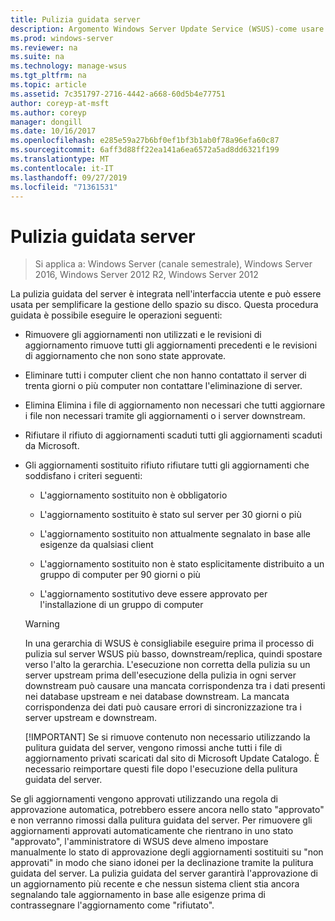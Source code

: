 ```yaml
---
title: Pulizia guidata server
description: Argomento Windows Server Update Service (WSUS)-come usare la pulitura guidata del server per gestire lo spazio su disco
ms.prod: windows-server
ms.reviewer: na
ms.suite: na
ms.technology: manage-wsus
ms.tgt_pltfrm: na
ms.topic: article
ms.assetid: 7c351797-2716-4442-a668-60d5b4e77751
author: coreyp-at-msft
ms.author: coreyp
manager: dongill
ms.date: 10/16/2017
ms.openlocfilehash: e285e59a27b6bf0ef1bf3b1ab0f78a96efa60c87
ms.sourcegitcommit: 6aff3d88ff22ea141a6ea6572a5ad8dd6321f199
ms.translationtype: MT
ms.contentlocale: it-IT
ms.lasthandoff: 09/27/2019
ms.locfileid: "71361531"
---
```

# <a name="the-server-cleanup-wizard"></a>Pulizia guidata server

>Si applica a: Windows Server (canale semestrale), Windows Server 2016, Windows Server 2012 R2, Windows Server 2012

La pulizia guidata del server è integrata nell'interfaccia utente e può essere usata per semplificare la gestione dello spazio su disco. Questa procedura guidata è possibile eseguire le operazioni seguenti:

- Rimuovere gli aggiornamenti non utilizzati e le revisioni di aggiornamento rimuove tutti gli aggiornamenti precedenti e le revisioni di aggiornamento che non sono state approvate.

- Eliminare tutti i computer client che non hanno contattato il server di trenta giorni o più computer non contattare l'eliminazione di server.

- Elimina Elimina i file di aggiornamento non necessari che tutti aggiornare i file non necessari tramite gli aggiornamenti o i server downstream.

- Rifiutare il rifiuto di aggiornamenti scaduti tutti gli aggiornamenti scaduti da Microsoft.

- Gli aggiornamenti sostituito rifiuto rifiutare tutti gli aggiornamenti che soddisfano i criteri seguenti:

  -   L'aggiornamento sostituito non è obbligatorio

  -   L'aggiornamento sostituito è stato sul server per 30 giorni o più

  -   L'aggiornamento sostituito non attualmente segnalato in base alle esigenze da qualsiasi client

  -   L'aggiornamento sostituito non è stato esplicitamente distribuito a un gruppo di computer per 90 giorni o più

  -   L'aggiornamento sostitutivo deve essere approvato per l'installazione di un gruppo di computer

  > [!WARNING]
  >  In una gerarchia di WSUS è consigliabile eseguire prima il processo di pulizia sul server WSUS più basso, downstream/replica, quindi spostare verso l'alto la gerarchia. L'esecuzione non corretta della pulizia su un server upstream prima dell'esecuzione della pulizia in ogni server downstream può causare una mancata corrispondenza tra i dati presenti nei database upstream e nei database downstream. La mancata corrispondenza dei dati può causare errori di sincronizzazione tra i server upstream e downstream. 
  > 
  > [!IMPORTANT]
  >  Se si rimuove contenuto non necessario utilizzando la pulitura guidata del server, vengono rimossi anche tutti i file di aggiornamento privati scaricati dal sito di Microsoft Update Catalogo. È necessario reimportare questi file dopo l'esecuzione della pulitura guidata del server. 

Se gli aggiornamenti vengono approvati utilizzando una regola di approvazione automatica, potrebbero essere ancora nello stato "approvato" e non verranno rimossi dalla pulitura guidata del server. Per rimuovere gli aggiornamenti approvati automaticamente che rientrano in uno stato "approvato", l'amministratore di WSUS deve almeno impostare manualmente lo stato di approvazione degli aggiornamenti sostituiti su "non approvati" in modo che siano idonei per la declinazione tramite la pulitura guidata del server. La pulizia guidata del server garantirà l'approvazione di un aggiornamento più recente e che nessun sistema client stia ancora segnalando tale aggiornamento in base alle esigenze prima di contrassegnare l'aggiornamento come "rifiutato".




